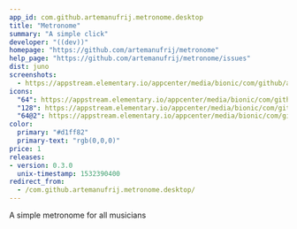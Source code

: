 ```yaml
---
app_id: com.github.artemanufrij.metronome.desktop
title: "Metronome"
summary: "A simple click"
developer: "((dev))"
homepage: "https://github.com/artemanufrij/metronome"
help_page: "https://github.com/artemanufrij/metronome/issues"
dist: juno
screenshots:
  - https://appstream.elementary.io/appcenter/media/bionic/com/github/artemanufrij.metronome.desktop/FBF3325E7C3504023E960D53B4810A4A/screenshots/image-1_orig.png
icons:
  "64": https://appstream.elementary.io/appcenter/media/bionic/com/github/artemanufrij.metronome.desktop/FBF3325E7C3504023E960D53B4810A4A/icons/64x64/com.github.artemanufrij.metronome_com.github.artemanufrij.metronome.png
  "128": https://appstream.elementary.io/appcenter/media/bionic/com/github/artemanufrij.metronome.desktop/FBF3325E7C3504023E960D53B4810A4A/icons/128x128/com.github.artemanufrij.metronome_com.github.artemanufrij.metronome.png
  "64@2": https://appstream.elementary.io/appcenter/media/bionic/com/github/artemanufrij.metronome.desktop/FBF3325E7C3504023E960D53B4810A4A/icons/64x64@2/com.github.artemanufrij.metronome_com.github.artemanufrij.metronome.png
color:
  primary: "#d1ff82"
  primary-text: "rgb(0,0,0)"
price: 1
releases:
- version: 0.3.0
  unix-timestamp: 1532390400
redirect_from:
  - /com.github.artemanufrij.metronome.desktop/
---
```


<p>A simple metronome for all musicians</p>